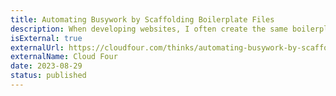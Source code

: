 ```yaml
---
title: Automating Busywork by Scaffolding Boilerplate Files
description: When developing websites, I often create the same boilerplate structure over and over. By creating a custom scaffolding script, I can automate this boring task and save a lot of time.
isExternal: true
externalUrl: https://cloudfour.com/thinks/automating-busywork-by-scaffolding-boilerplate-files/
externalName: Cloud Four
date: 2023-08-29
status: published
---
```

